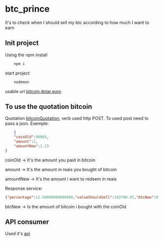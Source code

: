 # btc_prince
It's to check when I should sell my btc according to how much I want to earn
## Init project
Using the npm install  
```bash
    npm i  
```
start project 
```bash
    nodemon
```
usable url [bitcoin](localhost:3000/btc),[dolar](localhost:3000/usd),[euro](localhost:3000/eur)

## To use the quotation bitcoin

Quotation [bitcoinQuotation](localhost:3000/btc/price), verb used http POST. To used post need to pass a json.
Exemple:
```Json
    {
    "coinOld":90965,
    "amount":1,
    "amountNew":1.13
}
```
coinOld -> It's the amount you paid in bitcoin<br>

amount -> It's the amount in reais you bought of bitcoin<br>

amountNew -> It's the amount i want to redeem in reais<br>

Response service:
```Json
{"percentage":12.99999999999999,"valueShouldSell":102790.45,"btcNew":0.00001099323915791788}
```
btcNew -> Is the amount of bitcoin i bought with the coinOld

## API consumer 
Used it's [api](https://docs.awesomeapi.com.br/api-de-moedas)